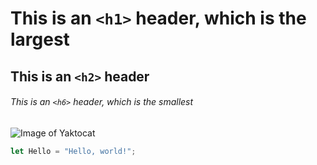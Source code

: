 # This is an `<h1>` header, which is the largest

## This is an `<h2>` header

###### This is an `<h6>` header, which is the smallest

![Image of Yaktocat](https://static.wikia.nocookie.net/bocajuniors/images/f/f8/BocaJuniors_escudo.png/revision/latest?cb=20110612212321&path-prefix=es)
``` javascript
let Hello = "Hello, world!";
```
